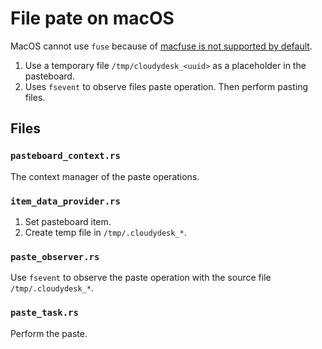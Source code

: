 # File pate on macOS

MacOS cannot use `fuse` because of [macfuse is not supported by default](https://github.com/macfuse/macfuse/wiki/Getting-Started#enabling-support-for-third-party-kernel-extensions-apple-silicon-macs).

1. Use a temporary file `/tmp/cloudydesk_<uuid>` as a placeholder in the pasteboard.
2. Uses `fsevent` to observe files paste operation. Then perform pasting files.

## Files

### `pasteboard_context.rs`

The context manager of the paste operations.

### `item_data_provider.rs`

1. Set pasteboard item.
2. Create temp file in `/tmp/.cloudydesk_*`.

### `paste_observer.rs`

Use `fsevent` to observe the paste operation with the source file `/tmp/.cloudydesk_*`.

### `paste_task.rs`

Perform the paste.
